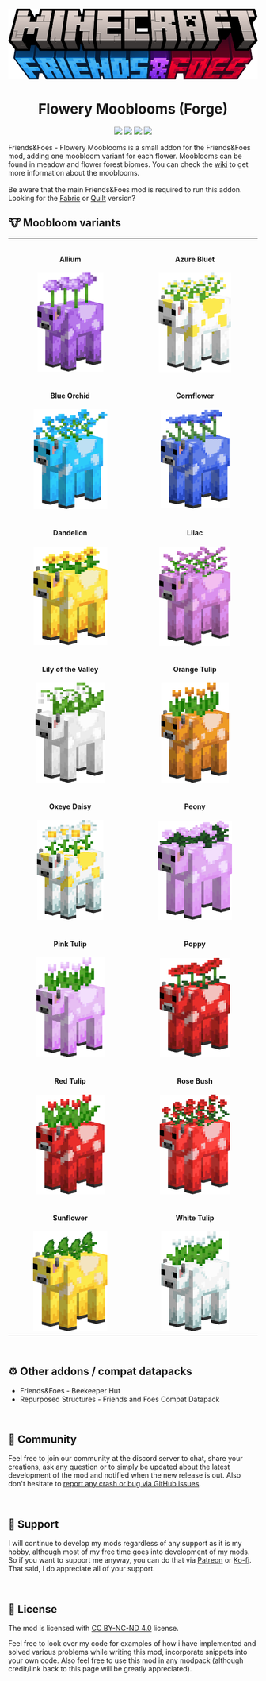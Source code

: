 <br>

<center>
	<img src="https://raw.githubusercontent.com/Faboslav/friends-and-foes-flowery-mooblooms/master/.github/assets/logo/logo.png" width="700px" alt="Friends&amp;Foes - Flowery Mooblooms" title="Friends&amp;Foes - Flowery Mooblooms">
	<h1>Flowery Mooblooms (Forge)</h1>
</center>

<center>
	<p>
		<a style="text-decoration: none;" href="https://ko-fi.com/faboslav">
			<img src="https://img.shields.io/static/v1?label=&amp;message=Ko-fi&amp;color=ff5f5f&amp;labelColor=111214&amp;logoColor=white&amp;style=for-the-badge&amp;logo=ko-fi" height="28" />
		</a>
		<a style="text-decoration: none;" href="https://www.patreon.com/Faboslav">
			<img src="https://img.shields.io/endpoint.svg?url=https://shieldsio-patreon.vercel.app/api/?username=Faboslav&amp;type=patrons?color=c9d1d9&amp;label=&amp;labelColor=111214&amp;logoColor=white&amp;style=for-the-badge" height="28" />
		</a>
		<a style="text-decoration: none;" href="https://discord.gg/QGwFvvMQCn">
			<img src="https://img.shields.io/discord/924964658169913404?color=5865F2&amp;label=&amp;labelColor=111214&amp;logoColor=white&amp;style=for-the-badge&amp;logo=discord" height="28" />
		</a>
		<a style="text-decoration: none;" href="https://modrinth.com/mod/friends-and-foes-forge">
			<img src="https://img.shields.io/static/v1?label=&amp;message=Requires Friends%26Foes&amp;color=c9d1d9&amp;labelColor=111214&amp;logoColor=white&amp;style=for-the-badge&amp;logo=curseforge" height="28" />
		</a>
	</p>
</center>

<p>
	<span style="font-size: 14px;">Friends&Foes - Flowery Mooblooms is a small addon for the Friends&Foes mod, adding one moobloom variant for each flower. Mooblooms can be found in meadow and flower forest biomes. You can check the <a href="https://github.com/Faboslav/friends-and-foes/wiki/Moobloom">wiki</a> to get more information about the mooblooms.</span>
	<br>
<br>
	<span>Be aware that the main <a style="text-decoration: none;" href="https://modrinth.com/mod/friends-and-foes-forge">Friends&Foes</a> mod is required to run this addon. Looking for the <a style="font-size: 14px;" href="https://modrinth.com/mod/friends-and-foes-flowery-mooblooms-fabric">Fabric</a> or <a style="font-size: 14px;" href="https://modrinth.com/mod/friends-and-foes-flowery-mooblooms-quilt">Quilt</a> version?</span>
</p>

<h2>🐮 Moobloom variants</h2>
<table>
	<tbody>
		<tr>
			<td align="center">
				<img width="442" height="1">
				<p><strong>Allium</strong></p>
			</td>
			<td align="center">
				<img width="442" height="1">
				<p><strong>Azure Bluet</strong></p>
			</td>
		</tr>
		<tr>
			<td align="center">
				<img src="https://raw.githubusercontent.com/Faboslav/friends-and-foes-flowery-mooblooms/master/.github/assets/images/moobloom_allium.png" width="133" alt="Allium Moobloom" title="Allium Moobloom"/>
			</td>
			<td align="center">
				<img src="https://raw.githubusercontent.com/Faboslav/friends-and-foes-flowery-mooblooms/master/.github/assets/images/moobloom_azure_bluet.png" width="146" alt="Azure Bluet Moobloom" title="Azure Bluet Moobloom"/>
			</td>
		</tr>
		<tr>
			<td align="center">
				<img width="442" height="1">
				<p><strong>Blue Orchid</strong></p>
			</td>
			<td align="center">
				<img width="442" height="1">
				<p><strong>Cornflower</strong></p>
			</td>
		</tr>
		<tr>
			<td align="center">
				<img src="https://raw.githubusercontent.com/Faboslav/friends-and-foes-flowery-mooblooms/master/.github/assets/images/moobloom_blue_orchid.png" width="149" alt="Blue Orchid Moobloom" title="Blue Orchid Moobloom"/>
			</td>
			<td align="center">
				<img src="https://raw.githubusercontent.com/Faboslav/friends-and-foes-flowery-mooblooms/master/.github/assets/images/moobloom_cornflower.png" width="139" alt="Cornflower Moobloom" title="Cornflower Moobloom"/>
			</td>
		</tr>
		<tr>
			<td align="center">
				<img width="442" height="1">
				<p><strong>Dandelion</strong></p>
			</td>
			<td align="center">
				<img width="442" height="1">
				<p><strong>Lilac</strong></p>
			</td>
		</tr>
		<tr>
			<td align="center">
				<img src="https://raw.githubusercontent.com/Faboslav/friends-and-foes-flowery-mooblooms/master/.github/assets/images/moobloom_dandelion.png" width="149" alt="Dandelion Moobloom" title="Dandelion Moobloom"/>
			</td>
			<td align="center">
				<img src="https://raw.githubusercontent.com/Faboslav/friends-and-foes-flowery-mooblooms/master/.github/assets/images/moobloom_lilac.png" width="144" alt="Lilac Moobloom" title="Lilac Moobloom"/>
			</td>
		</tr>
		<tr>
			<td align="center">
				<img width="442" height="1">
				<p><strong>Lily of the Valley</strong></p>
			</td>
			<td align="center">
				<img width="442" height="1">
				<p><strong>Orange Tulip</strong></p>
			</td>
		</tr>
		<tr>
			<td align="center">
				<img src="https://raw.githubusercontent.com/Faboslav/friends-and-foes-flowery-mooblooms/master/.github/assets/images/moobloom_lily_of_the_valley.png" width="140" alt="Lily of the Valley Moobloom" title="Lily of the Valley Moobloom"/>
			</td>
			<td align="center">
				<img src="https://raw.githubusercontent.com/Faboslav/friends-and-foes-flowery-mooblooms/master/.github/assets/images/moobloom_orange_tulip.png" width="137" alt="Orange Tulip Moobloom" title="Orange Tulip Moobloom"/>
			</td>
		</tr>
		<tr>
			<td align="center">
				<img width="442" height="1">
				<p><strong>Oxeye Daisy</strong></p>
			</td>
			<td align="center">
				<img width="442" height="1">
				<p><strong>Peony</strong></p>
			</td>
		</tr>
		<tr>
			<td align="center">
				<img src="https://raw.githubusercontent.com/Faboslav/friends-and-foes-flowery-mooblooms/master/.github/assets/images/moobloom_oxeye_daisy.png" width="134" alt="Oxeye Moobloom" title="Oxeye Moobloom"/>
			</td>
			<td align="center">
				<img src="https://raw.githubusercontent.com/Faboslav/friends-and-foes-flowery-mooblooms/master/.github/assets/images/moobloom_peony.png" width="150" alt="Peony Moobloom" title="Peony Moobloom"/>
			</td>
		</tr>
		<tr>
			<td align="center">
				<img width="442" height="1">
				<p><strong>Pink Tulip</strong></p>
			</td>
			<td align="center">
				<img width="442" height="1">
				<p><strong>Poppy</strong></p>
			</td>
		</tr>
		<tr>
			<td align="center">
				<img src="https://raw.githubusercontent.com/Faboslav/friends-and-foes-flowery-mooblooms/master/.github/assets/images/moobloom_pink_tulip.png" width="137" alt="Pink Tulip Moobloom" title="Pink Tulip Moobloom"/>
			</td>
			<td align="center">
				<img src="https://raw.githubusercontent.com/Faboslav/friends-and-foes-flowery-mooblooms/master/.github/assets/images/moobloom_poppy.png" width="142" alt="Poppy Moobloom" title="Poppy Moobloom"/>
			</td>
		</tr>
		<tr>
			<td align="center">
				<img width="442" height="1">
				<p><strong>Red Tulip</strong></p>
			</td>
			<td align="center">
				<img width="442" height="1">
				<p><strong>Rose Bush</strong></p>
			</td>
		</tr>
		<tr>
			<td align="center">
				<img src="https://raw.githubusercontent.com/Faboslav/friends-and-foes-flowery-mooblooms/master/.github/assets/images/moobloom_red_tulip.png" width="137" alt="Red Tulip Moobloom" title="Red Tulip Moobloom"/>
			</td>
			<td align="center">
				<img src="https://raw.githubusercontent.com/Faboslav/friends-and-foes-flowery-mooblooms/master/.github/assets/images/moobloom_rose_bush.png" width="142" alt="Rose Bush Moobloom" title="Rose Bush Moobloom"/>
			</td>
		</tr>
		<tr>
			<td align="center">
				<img width="442" height="1">
				<p><strong>Sunflower</strong></p>
			</td>
			<td align="center">
				<img width="442" height="1">
				<p><strong>White Tulip</strong></p>
			</td>
		</tr>
		<tr>
			<td align="center">
				<img src="https://raw.githubusercontent.com/Faboslav/friends-and-foes-flowery-mooblooms/master/.github/assets/images/moobloom_sunflower.png" width="150" alt="Sunflower Moobloom" title="Sunflower Moobloom"/>
			</td>
			<td align="center">
				<img src="https://raw.githubusercontent.com/Faboslav/friends-and-foes-flowery-mooblooms/master/.github/assets/images/moobloom_white_tulip.png" width="137" alt="White Tulip Moobloom" title="White Tulip Moobloom"/>
			</td>
		</tr>
	</tbody>
</table>

<br>

<h2>⚙️ Other addons / compat datapacks </h2>
<ul>
	<li><a style="text-decoration: none;" href="https://modrinth.com/mod/friends-and-foes-beekeeper-hut-forge">Friends&Foes - Beekeeper Hut</a></li>	
	<li><a style="text-decoration: none;" href="https://www.curseforge.com/minecraft/texture-packs/repurposed-structures-friends-and-foes-datapack">Repurposed Structures - Friends and Foes Compat Datapack</a></li>
</ul>

<br>

<h2>💬 Community</h2>
<p style="font-size: 14px;">
	Feel free to <a style="text-decoration: none;" href="https://discord.gg/QGwFvvMQCn">join our community at the discord server</a> to chat, share your creations, ask any question or to simply be updated about the latest development of the mod and notified when the new release is out. Also don't hesitate to <a href="https://github.com/Faboslav/friends-and-foes-flowery-mooblooms/issues">report any crash or bug via GitHub issues</a>.
</p>

<br>

<h2>👋 Support</h2>

<p><span style="font-size: 14px;">I will continue to develop my mods regardless of any support as it is my hobby, although most of my free time goes into development of my mods. So if you want to support me anyway, you can do that via <a style="font-size: 14px;" href="https://www.patreon.com/Faboslav">Patreon</a> or <a style="font-size: 14px;" href="https://ko-fi.com/faboslav">Ko-fi</a>. That said, I do appreciate all of your support.</span></p>

<br>

<h2>📜 License</h2>

<p>
	<span style="font-size: 14px;">The mod is licensed with <a style="font-size: 14px;" href="https://raw.githubusercontent.com/Faboslav/friends-and-foes-flowery-mooblooms/master/LICENSE.txt">CC BY-NC-ND 4.0</a> license.</span>
</p>
<p>
	<span style="font-size: 14px;">Feel free to look over my code for examples of how i have implemented and solved various problems while writing this mod, incorporate snippets into your own code.&nbsp;Also feel free to use this mod in any modpack (although credit/link back to this page will be greatly appreciated).</span>
</p>